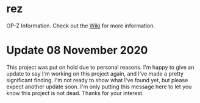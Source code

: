 # rez
OP-Z Information. Check out the [Wiki](https://github.com/billymeter/rez/wiki) for more information.

# Update 08 November 2020
This project was put on hold due to personal reasons. I'm happy to give an update to say I'm working on this project again, and I've made a pretty significant finding. I'm not ready to show what I've found yet, but please expect another update soon. I'm only putting this message here to let you know this project is not dead. Thanks for your interest.
